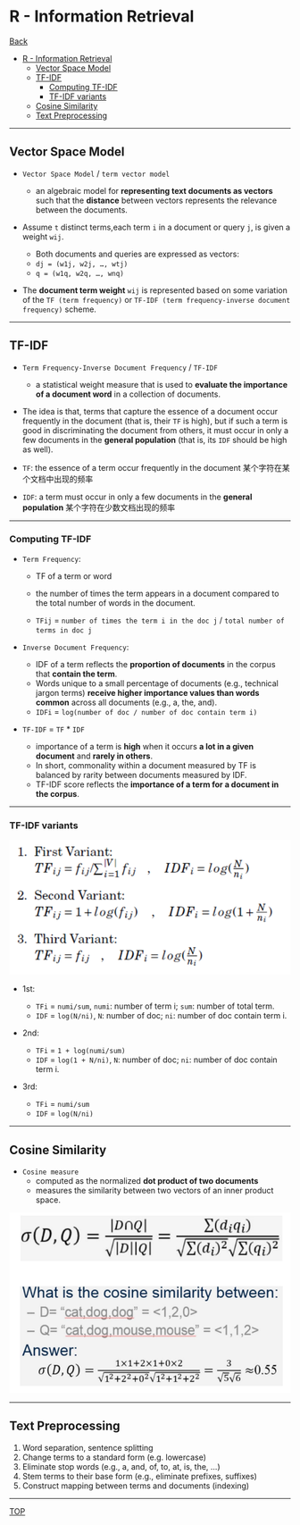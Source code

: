 # R - Information Retrieval

[Back](../index.md)

- [R - Information Retrieval](#r---information-retrieval)
  - [Vector Space Model](#vector-space-model)
  - [TF-IDF](#tf-idf)
    - [Computing TF-IDF](#computing-tf-idf)
    - [TF-IDF variants](#tf-idf-variants)
  - [Cosine Similarity](#cosine-similarity)
  - [Text Preprocessing](#text-preprocessing)

---

## Vector Space Model

- `Vector Space Model` / `term vector model`

  - an algebraic model for **representing text documents as vectors** such that the **distance** between vectors represents the relevance between the documents.

- Assume `t` distinct terms,each term `i` in a document or query `j`, is given a weight `wij`.

  - Both documents and queries are expressed as vectors:
  - `dj = (w1j, w2j, …, wtj)`
  - `q = (w1q, w2q, …, wnq)`

- The **document term weight** `wij` is represented based on some variation of the `TF (term frequency)` or `TF-IDF (term frequency-inverse document frequency)` scheme.

---

## TF-IDF

- `Term Frequency-Inverse Document Frequency` / `TF-IDF`

  - a statistical weight measure that is used to **evaluate the importance of a document word** in a collection of documents.

- The idea is that, terms that capture the essence of a document occur frequently in the document (that is, their `TF` is high), but if such a term is good in discriminating the document from others, it must occur in only a few documents in the **general population** (that is, its `IDF` should be high as well).

- `TF`: the essence of a term occur frequently in the document 某个字符在某个文档中出现的频率
- `IDF`: a term must occur in only a few documents in the **general population** 某个字符在少数文档出现的频率

---

### Computing TF-IDF

- `Term Frequency`:

  - TF of a term or word
  - the number of times the term appears in a document compared to the total number of words in the document.

  - `TFij` = `number of times the term i in the doc j` / `total number of terms in doc j`

- `Inverse Document Frequency`:

  - IDF of a term reflects the **proportion of documents** in the corpus that **contain the term**.
  - Words unique to a small percentage of documents (e.g., technical jargon terms) **receive higher importance values than words common** across all documents (e.g., a, the, and).
  - `IDFi` = `log(number of doc / number of doc contain term i)`

- `TF-IDF` = `TF` \* `IDF`
  - importance of a term is **high** when it occurs **a lot in a given document** and **rarely in others**.
  - In short, commonality within a document measured by TF is balanced by rarity between documents measured by IDF.
  - TF-IDF score reflects the **importance of a term for a document in the corpus**.

---

### TF-IDF variants

![tf-idf_variant](./pic/tf-idf_variant.png)

- 1st:

  - `TFi` = `numi/sum`, `numi`: number of term i; `sum`: number of total term.
  - `IDF` = `log(N/ni)`, `N`: number of doc; `ni`: number of doc contain term i.

- 2nd:

  - `TFi` = `1 + log(numi/sum)`
  - `IDF` = `log(1 + N/ni)`, `N`: number of doc; `ni`: number of doc contain term i.

- 3rd:
  - `TFi` = `numi/sum`
  - `IDF` = `log(N/ni)`

---

## Cosine Similarity

- `Cosine measure`
  - computed as the normalized **dot product of two documents**
  - measures the similarity between two vectors of an inner product space.

![cosine_similarity](./pic/cosine_similarity.png)

---

## Text Preprocessing

1. Word separation, sentence splitting
2. Change terms to a standard form (e.g. lowercase)
3. Eliminate stop words (e.g., a, and, of, to, at, is, the, ...)
4. Stem terms to their base form (e.g., eliminate prefixes, suffixes)
5. Construct mapping between terms and documents (indexing)

---

[TOP](#r---information-retrieval)
